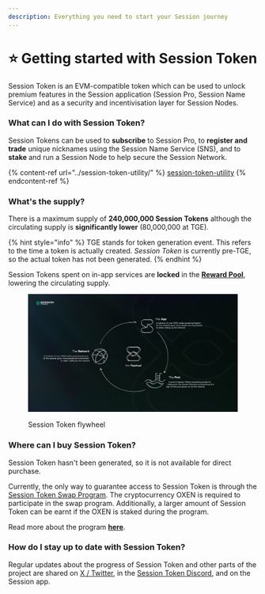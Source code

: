 ```yaml
---
description: Everything you need to start your Session journey
---
```


# ⭐ Getting started with Session Token

Session Token is an EVM-compatible token which can be used to unlock premium features in the Session application (Session Pro, Session Name Service) and as a security and incentivisation layer for Session Nodes.

### What can I do with Session Token?&#x20;

Session Tokens can be used to **subscribe** to Session Pro, to **register and trade** unique nicknames using the Session Name Service (SNS), and to **stake** and run a Session Node to help secure the Session Network.&#x20;

{% content-ref url="../session-token-utility/" %}
[session-token-utility](../session-token-utility/)
{% endcontent-ref %}

### What's the supply? &#x20;

There is a maximum supply of **240,000,000 Session Tokens** although the circulating supply is **significantly lower** (80,000,000 at TGE).

{% hint style="info" %}
TGE stands for token generation event. This refers to the time a token is actually created. _Session Token_ is currently pre-TGE, so the actual token has not been generated.
{% endhint %}

Session Tokens spent on in-app services are **locked** in the [**Reward Pool**](../staking-reward-pool.md), lowering the circulating supply.

<figure><img src="../.gitbook/assets/new_flywheeel.png" alt=""><figcaption><p>Session Token flywheel</p></figcaption></figure>

### Where can I buy Session Token?

Session Token hasn't been generated, so it is not available for direct purchase.

Currently, the only way to guarantee access to Session Token is through the [Session Token Swap Program](https://token.getsession.org/blog/session-token-swap-program). The cryptocurrency OXEN is required to participate in the swap program. Additionally, a larger amount of Session Token can be earnt if the OXEN is staked during the program.

Read more about the program [**here**](https://token.getsession.org/blog/session-token-swap-program).

### How do I stay up to date with Session Token?

Regular updates about the progress of Session Token and other parts of the project are shared on [X / Twitter](https://twitter.com/session_token), in the [Session Token Discord](https://discord.gg/pVYQvcSVrW), and on the Session app.

